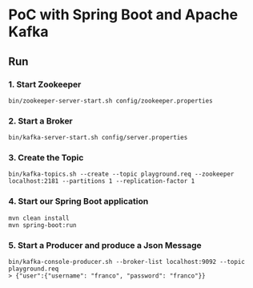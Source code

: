 # PoC with Spring Boot and Apache Kafka
## Run
### 1. Start Zookeeper
```
bin/zookeeper-server-start.sh config/zookeeper.properties
``` 

### 2. Start a Broker
```
bin/kafka-server-start.sh config/server.properties
```

### 3. Create the Topic
```
bin/kafka-topics.sh --create --topic playground.req --zookeeper localhost:2181 --partitions 1 --replication-factor 1
```

### 4. Start our Spring Boot application
```
mvn clean install 
mvn spring-boot:run
```

### 5. Start a Producer and produce a Json Message
```
bin/kafka-console-producer.sh --broker-list localhost:9092 --topic playground.req
> {"user":{"username": "franco", "password": "franco"}}
```